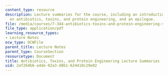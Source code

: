 ```yaml
---
content_type: resource
description: Lecture summaries for the course, including an introduction, information
  on antibiotics, toxins, and protein engineering, and an epilogue.
file: /media/courses/7-344-antibiotics-toxins-and-protein-engineering-spring-2007/2af264b6a4de92a3d8b1624418c29e02_7344_lecture_sum.pdf
file_type: application/pdf
learning_resource_types:
- Lecture Notes
ocw_type: OCWFile
parent_title: Lecture Notes
parent_type: CourseSection
resourcetype: Document
title: Antibiotics, Toxins, and Protein Engineering Lecture Summaries
uid: 2af264b6-a4de-92a3-d8b1-624418c29e02
---
```

